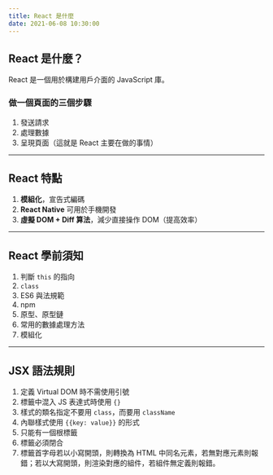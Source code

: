 ```yaml
---
title: React 是什麼
date: 2021-06-08 10:30:00
---
```


## React 是什麼？

React 是一個用於構建用戶介面的 JavaScript 庫。

### 做一個頁面的三個步驟

1. 發送請求
2. 處理數據
3. 呈現頁面（這就是 React 主要在做的事情）

---

## React 特點

1. **模組化**，宣告式編碼
2. **React Native** 可用於手機開發
3. **虛擬 DOM + Diff 算法**，減少直接操作 DOM（提高效率）

---

## React 學前須知

1. 判斷 `this` 的指向
2. `class`
3. ES6 與法規範
4. npm
5. 原型、原型鏈
6. 常用的數據處理方法
7. 模組化

---

## JSX 語法規則

1. 定義 Virtual DOM 時不需使用引號
2. 標籤中混入 JS 表達式時使用 `{}`
3. 樣式的類名指定不要用 `class`，而要用 `className`
4. 內聯樣式使用 `{{key: value}}` 的形式
5. 只能有一個根標籤
6. 標籤必須閉合
7. 標籤首字母若以小寫開頭，則轉換為 HTML 中同名元素，若無對應元素則報錯；若以大寫開頭，則渲染對應的組件，若組件無定義則報錯。
